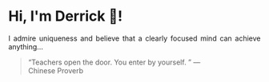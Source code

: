 # Hi, I'm Derrick 👋!
<p align="justify">I admire uniqueness and believe that a clearly focused mind can achieve anything...</p> 
<!-- #quote-start -->
<blockquote>&ldquo;Teachers open the door. You enter by yourself. &rdquo; &mdash; <footer>Chinese Proverb</footer></blockquote>
<!-- #quote-end -->
